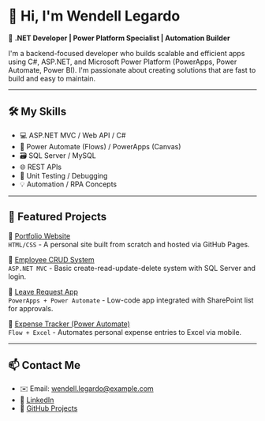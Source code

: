 # 👋 Hi, I'm Wendell Legardo

🎯 **.NET Developer | Power Platform Specialist | Automation Builder**

I'm a backend-focused developer who builds scalable and efficient apps using C#, ASP.NET, and Microsoft Power Platform (PowerApps, Power Automate, Power BI). I'm passionate about creating solutions that are fast to build and easy to maintain.

---

## 🛠 My Skills
- 💻 ASP.NET MVC / Web API / C#
- 🔄 Power Automate (Flows) / PowerApps (Canvas)
- 🗃 SQL Server / MySQL
- 🌐 REST APIs
- 🧪 Unit Testing / Debugging
- 💡 Automation / RPA Concepts

---

## 📌 Featured Projects

🔹 [Portfolio Website](https://wendelllegardo.github.io)  
`HTML/CSS` - A personal site built from scratch and hosted via GitHub Pages.

🔹 [Employee CRUD System](https://github.com/wendelllegardo/EmployeeCRUD-ASPNET)  
`ASP.NET MVC` - Basic create-read-update-delete system with SQL Server and login.

🔹 [Leave Request App](https://github.com/wendelllegardo/LeaveRequestApp-PowerApps)  
`PowerApps + Power Automate` - Low-code app integrated with SharePoint list for approvals.

🔹 [Expense Tracker (Power Automate)](https://github.com/wendelllegardo/ExpenseTracker-PowerAutomate)  
`Flow + Excel` - Automates personal expense entries to Excel via mobile.

---

## 📫 Contact Me
- ✉️ Email: wendell.legardo@example.com
- 🔗 [LinkedIn](https://www.linkedin.com/in/wendelllegardo)
- 🔧 [GitHub Projects](https://github.com/wendelllegardo?tab=repositories)
